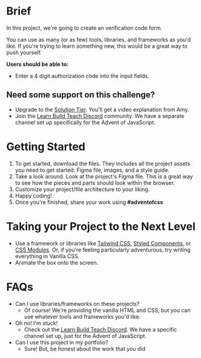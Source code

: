 # Brief

In this project, we're going to create an verification code form.

You can use as many (or as few) tools, libraries, and frameworks as you'd like. If you're trying to learn something new, this would be a great way to push yourself.

**Users should be able to:**

- Enter a 4 digit authorization code into the input fields.

## **Need some support on this challenge?**

- Upgrade to the [Solution Tier](http://adventofcss.com). You'll get a video explanation from Amy.
- Join the [Learn Build Teach Discord](http://learnbuildteach.com) community. We have a separate channel set up specifically for the Advent of JavaScript.

# **Getting Started**

1. To get started, download the files. They includes all the project assets you need to get started: Figma file, images, and a style guide.
2. Take a look around. Look at the project's Figma file. This is a great way to see how the pieces and parts should look within the browser.
3. Customize your project/file architecture to your liking.
4. Happy coding!
5. Once you're finished, share your work using **#adventofcss**

# Taking your Project to the Next Level

- Use a framework or libraries like [Tailwind CSS](https://tailwindcss.com/), [Styled Components](https://styled-components.com/), or [CSS Modules](https://github.com/css-modules/css-modules). Or, if you're feeling particularly adventurous, try writing everything in Vanilla CSS.
- Animate the box onto the screen.

# FAQs

- Can I use libraries/frameworks on these projects?
  - Of course! We're providing the vanilla HTML and CSS, but you can use whatever tools and frameworks you'd like.
- Oh no! I'm stuck!
  - Check out the [Learn Build Teach Discord](https://click.convertkit-mail.com/e5u4nz4nq7a0umqw04a8/7qh7h2u0werknxhz/aHR0cDovL2xlYXJuYnVpbGR0ZWFjaC5jb20v). We have a specific channel set up, just for the Advent of JavaScript.
- Can I use this project in my portfolio?
  - Sure! But, be honest about the work that *you* did
